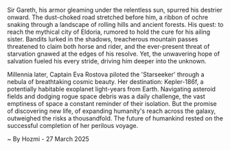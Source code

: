 
Sir Gareth, his armor gleaming under the relentless sun, spurred his destrier onward.  The dust-choked road stretched before him, a ribbon of ochre snaking through a landscape of rolling hills and ancient forests.  His quest: to reach the mythical city of Eldoria, rumored to hold the cure for his ailing sister.  Bandits lurked in the shadows, treacherous mountain passes threatened to claim both horse and rider, and the ever-present threat of starvation gnawed at the edges of his resolve. Yet, the unwavering hope of salvation fueled his every stride, driving him deeper into the unknown.


Millennia later, Captain Eva Rostova piloted the 'Starseeker' through a nebula of breathtaking cosmic beauty.  Her destination: Kepler-186f, a potentially habitable exoplanet light-years from Earth.  Navigating asteroid fields and dodging rogue space debris was a daily challenge, the vast emptiness of space a constant reminder of their isolation.  But the promise of discovering new life, of expanding humanity's reach across the galaxy, outweighed the risks a thousandfold.  The future of humankind rested on the successful completion of her perilous voyage.

~ By Hozmi - 27 March 2025
